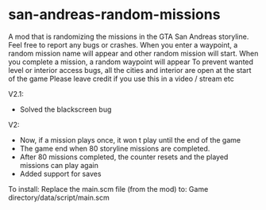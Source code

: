 # san-andreas-random-missions
A mod that is randomizing the missions in the GTA San Andreas storyline.
Feel free to report any bugs or crashes. 
When you enter a waypoint, a random mission name will appear and other random mission will start.
When you complete a mission, a random waypoint will appear
To prevent wanted level or interior access bugs, all the cities and interior are open at the start of the game
Please leave credit if you use this in a video / stream etc

V2.1:
- Solved the blackscreen bug

V2:
- Now, if a mission plays once, it won t play until the end of the game
- The game end when 80 storyline missions are completed.
- After 80 missions completed, the counter resets and the played missions can play again
- Added support for saves

To install:
Replace the main.scm file (from the mod) to: Game directory/data/script/main.scm

